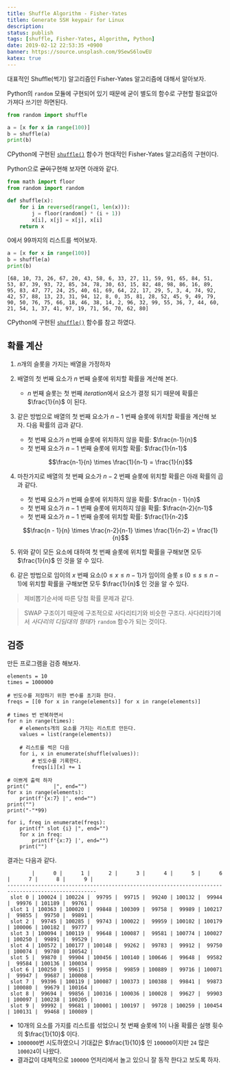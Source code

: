 ```yaml
---
title: Shuffle Algorithm - Fisher-Yates
titlen: Generate SSH keypair for Linux
description: 
status: publish
tags: [shuffle, Fisher-Yates, Algorithm, Python]
date: 2019-02-12 22:53:35 +0900
banner: https://source.unsplash.com/9SewS6lowEU
katex: true
---
```


대표적인 Shuffle(썩기) 알고리즘인 Fisher-Yates 알고리즘에 대해서 알아보자. 

Python의 `random` 모듈에 구현되어 있기 때문에 굳이 별도의 함수로 구현할 필요없아 가져다 쓰기만 하면된다. 

```python
from random import shuffle

a = [x for x in range(100)]
b = shuffle(a)
print(b)
```

CPython에 구현된 [`shuffle()`](https://github.com/python/cpython/blob/master/Lib/random.py#L381) 함수가 현대적인 Fisher-Yates 알고리즘의 구현이다. 


<!--more-->

Python으로 ~~굳이~~구현해 보자면 아래와 같다. 

```python
from math import floor
from random import random

def shuffle(x):
    for i in reversed(range(1, len(x))):
        j = floor(random() * (i + 1))
        x[i], x[j] = x[j], x[i]
    return x
```


0에서 99까지의 리스트를 썩어보자.

```python
a = [x for x in range(100)]
b = shuffle(a)
print(b)
```

```
[68, 10, 73, 26, 67, 20, 43, 58, 6, 33, 27, 11, 59, 91, 65, 84, 51, 53, 87, 39, 93, 72, 85, 34, 78, 30, 63, 15, 82, 48, 98, 86, 16, 89, 95, 83, 47, 77, 24, 25, 40, 61, 69, 64, 22, 17, 29, 5, 3, 4, 74, 92, 42, 57, 88, 13, 23, 31, 94, 12, 8, 0, 35, 81, 28, 52, 45, 9, 49, 79, 90, 50, 76, 75, 66, 18, 46, 38, 14, 2, 96, 32, 99, 55, 36, 7, 44, 60, 21, 54, 1, 37, 41, 97, 19, 71, 56, 70, 62, 80]
```

CPython에 구현된 [`shuffle()`](https://github.com/python/cpython/blob/master/Lib/random.py#L381) 함수를 참고 하였다. 



## 확률 계산 
1. $n$개의 슬롯을 가지는 배열을 가정하자
2. 배열의 첫 번째 요소가 $n$ 번째 슬롯에 위치할 확률을 계산해 본다. 
    * $n$ 번째 슬롯는 첫 번째 *iteration*에서 요소가 결정 되기 때문에 확률은 $\frac{1}{n}$ 이 된다. 
3. 같은 방법으로 배열의 첫 번째 요소가 $n-1$ 번째 슬롯에 위치할 확률을 계산해 보자. 다음 확률의 곱과 같다. 

    * 첫 번째 요소가 $n$ 번째 슬롯에 위치하지 않을 확률: $\frac{n-1}{n}$
    * 첫 번째 요소가 $n-1$ 번째 슬롯에 위치할 확률: $\frac{1}{n-1}$
    
    $$\frac{n-1}{n} \times \frac{1}{n-1} = \frac{1}{n}$$


4. 마찬가지로 배열의 첫 번째 요소가 $n-2$ 번째 슬롯에 위치할 확률은 아래 확률의 곱과 같다.
    * 첫 번째 요소가 $n$ 번째 슬롯에 위치하지 않을 확률: $\frac{n - 1}{n}$
    * 첫 번째 요소가 $n-1$ 번째 슬롯에 위치하지 않을 확률: $\frac{n-2}{n-1}$
    * 첫 번째 요소가 $n-1$ 번째 슬롯에 위치할 확률: $\frac{1}{n-2}$

    $$\frac{n - 1}{n} \times \frac{n-2}{n-1} \times \frac{1}{n-2} = \frac{1}{n}$$

5. 위와 같이 모든 요소에 대하여 첫 번째 슬롯에 위치할 확률을 구해보면 모두 $\frac{1}{n}$ 인 것을 알 수 있다.


6. 같은 방법으로 임이의 $x$ 번째 요소($0 \le x \le n-1$)가 임이의 슬롯 $s$ ($0 \le s \le n-1$)에 위치할 확률을 구해보면 모두 $\frac{1}{n}$ 인 것을 알 수 있다. 


> 제비뽑기순서에 따른 당첨 확률 문제과 같다. 


> SWAP 구조이기 때문에 구조적으로 사다리티기와 비슷한 구조다. 사다리타기에서 *사다리의 디딤대의 형태*가 `random` 함수가 되는 것이다. 

## 검증

만든 프로그램을 검증 해보자.

```
elements = 10
times = 1000000

# 빈도수를 저장하기 위한 변수를 초기화 한다.
freqs = [[0 for x in range(elements)] for x in range(elements)]

# times 번 반복하면서
for n in range(times):
    # elements개의 요소를 가지는 리스트르 만든다.
    values = list(range(elements))

    # 리스트를 썩은 다음
    for i, x in enumerate(shuffle(values)):
        # 빈도수를 기록한다. 
        freqs[i][x] += 1

# 이쁘게 출력 하자
print("        |", end="")
for x in range(elements):
    print(f'{x:7} |', end="")
print("")
print("-"*99)

for i, freq in enumerate(freqs):
    print(f" slot {i} |", end="")
    for x in freq:
        print(f'{x:7} |', end="")
    print("")

```

결과는 다음과 같다. 
```
        |      0 |      1 |      2 |      3 |      4 |      5 |      6 |      7 |      8 |      9 |
---------------------------------------------------------------------------------------------------
 slot 0 | 100024 | 100224 |  99795 |  99715 |  99240 | 100132 |  99944 |  99976 | 101189 |  99761 |
 slot 1 | 100363 | 100020 |  99848 | 100309 |  99758 |  99989 | 100217 |  99855 |  99750 |  99891 |
 slot 2 |  99745 | 100285 |  99743 | 100022 |  99959 | 100102 | 100179 | 100006 | 100182 |  99777 |
 slot 3 | 100094 | 100119 |  99648 | 100087 |  99581 | 100774 | 100027 | 100250 |  99891 |  99529 |
 slot 4 | 100572 | 100177 | 100148 |  99262 |  99783 |  99912 |  99750 | 100074 |  99780 | 100542 |
 slot 5 |  99870 |  99904 | 100456 | 100140 | 100646 |  99648 |  99582 |  99584 | 100136 | 100034 |
 slot 6 | 100250 |  99615 |  99958 |  99859 | 100889 |  99716 | 100071 |  99947 |  99687 | 100008 |
 slot 7 |  99396 | 100119 | 100087 | 100373 | 100388 |  99841 |  99873 | 100080 |  99679 | 100164 |
 slot 8 |  99694 |  99856 | 100316 | 100036 | 100028 |  99627 |  99903 | 100097 | 100238 | 100205 |
 slot 9 |  99992 |  99681 | 100001 | 100197 |  99728 | 100259 | 100454 | 100131 |  99468 | 100089 |

```

* 10개의 요소를 가지를 리스트를 섞었으니 첫 번째 슬롯에 1이 나올 확률은 실행 휫수의 $\frac{1}{10}$ 이다. 
* `1000000`번 시도하였으니 기대값은 $\frac{1}{10}$ 인 `100000`이지만 `24` 많은 `100024`이 나왔다.
* 결과값이 대체적으로 `100000` 언저리에서 놀고 있으니 잘 동작 한다고 보도록 하자.  


